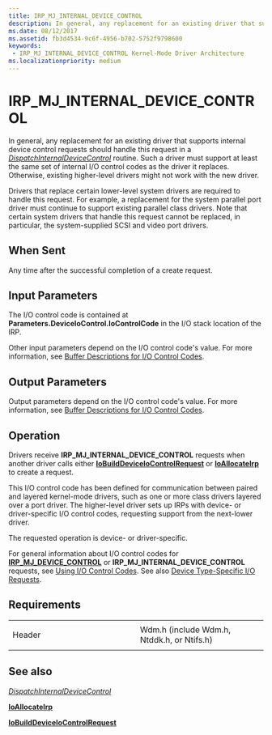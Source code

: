 ```yaml
---
title: IRP_MJ_INTERNAL_DEVICE_CONTROL
description: In general, any replacement for an existing driver that supports internal device control requests should handle this request in a DispatchInternalDeviceControl routine.
ms.date: 08/12/2017
ms.assetid: fb3d4534-9c6f-4956-b702-5752f9798600
keywords:
 - IRP_MJ_INTERNAL_DEVICE_CONTROL Kernel-Mode Driver Architecture
ms.localizationpriority: medium
---
```


# IRP\_MJ\_INTERNAL\_DEVICE\_CONTROL


In general, any replacement for an existing driver that supports internal device control requests should handle this request in a [*DispatchInternalDeviceControl*](https://docs.microsoft.com/windows-hardware/drivers/ddi/content/wdm/nc-wdm-driver_dispatch) routine. Such a driver must support at least the same set of internal I/O control codes as the driver it replaces. Otherwise, existing higher-level drivers might not work with the new driver.

Drivers that replace certain lower-level system drivers are required to handle this request. For example, a replacement for the system parallel port driver must continue to support existing parallel class drivers. Note that certain system drivers that handle this request cannot be replaced, in particular, the system-supplied SCSI and video port drivers.

When Sent
---------

Any time after the successful completion of a create request.

## Input Parameters


The I/O control code is contained at **Parameters.DeviceIoControl.IoControlCode** in the I/O stack location of the IRP.

Other input parameters depend on the I/O control code's value. For more information, see [Buffer Descriptions for I/O Control Codes](https://msdn.microsoft.com/library/windows/hardware/ff540663).

## Output Parameters


Output parameters depend on the I/O control code's value. For more information, see [Buffer Descriptions for I/O Control Codes](https://msdn.microsoft.com/library/windows/hardware/ff540663).

Operation
---------

Drivers receive **IRP\_MJ\_INTERNAL\_DEVICE\_CONTROL** requests when another driver calls either [**IoBuildDeviceIoControlRequest**](https://msdn.microsoft.com/library/windows/hardware/ff548318) or [**IoAllocateIrp**](https://msdn.microsoft.com/library/windows/hardware/ff548257) to create a request.

This I/O control code has been defined for communication between paired and layered kernel-mode drivers, such as one or more class drivers layered over a port driver. The higher-level driver sets up IRPs with device- or driver-specific I/O control codes, requesting support from the next-lower driver.

The requested operation is device- or driver-specific.

For general information about I/O control codes for [**IRP\_MJ\_DEVICE\_CONTROL**](irp-mj-device-control.md) or **IRP\_MJ\_INTERNAL\_DEVICE\_CONTROL** requests, see [Using I/O Control Codes](https://msdn.microsoft.com/library/windows/hardware/ff565406). See also [Device Type-Specific I/O Requests](https://msdn.microsoft.com/library/windows/hardware/ff543205).

Requirements
------------

<table>
<colgroup>
<col width="50%" />
<col width="50%" />
</colgroup>
<tbody>
<tr class="odd">
<td><p>Header</p></td>
<td>Wdm.h (include Wdm.h, Ntddk.h, or Ntifs.h)</td>
</tr>
</tbody>
</table>

## See also


[*DispatchInternalDeviceControl*](https://docs.microsoft.com/windows-hardware/drivers/ddi/content/wdm/nc-wdm-driver_dispatch)

[**IoAllocateIrp**](https://msdn.microsoft.com/library/windows/hardware/ff548257)

[**IoBuildDeviceIoControlRequest**](https://msdn.microsoft.com/library/windows/hardware/ff548318)

 

 




